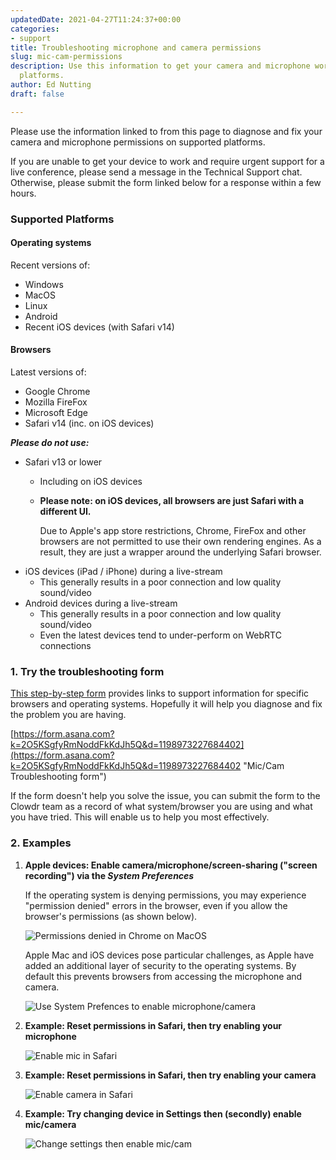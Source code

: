```yaml
---
updatedDate: 2021-04-27T11:24:37+00:00
categories:
- support
title: Troubleshooting microphone and camera permissions
slug: mic-cam-permissions
description: Use this information to get your camera and microphone working on supported
  platforms.
author: Ed Nutting
draft: false

---
```

Please use the information linked to from this page to diagnose and fix your camera and microphone permissions on supported platforms.

If you are unable to get your device to work and require urgent support for a live conference, please send a message in the Technical Support chat. Otherwise, please submit the form linked below for a response within a few hours.

### Supported Platforms

#### Operating systems

Recent versions of:

* Windows
* MacOS
* Linux
* Android
* Recent iOS devices (with Safari v14)

#### Browsers

Latest versions of:

* Google Chrome
* Mozilla FireFox
* Microsoft Edge
* Safari v14 (inc. on iOS devices)

**_Please do not use:_**

* Safari v13 or lower
  * Including on iOS devices
  * **Please note: on iOS devices, all browsers are just Safari with a different UI.**

    Due to Apple's app store restrictions, Chrome, FireFox and other browsers are not permitted to use their own rendering engines. As a result, they are just a wrapper around the underlying Safari browser.
* iOS devices (iPad / iPhone) during a live-stream
  * This generally results in a poor connection and low quality sound/video
* Android devices during a live-stream
  * This generally results in a poor connection and low quality sound/video
  * Even the latest devices tend to under-perform on WebRTC connections

### 1. Try the troubleshooting form

[This step-by-step form](https://form.asana.com?k=2O5KSgfyRmNoddFkKdJh5Q&d=1198973227684402 "Mic/Cam Troubleshooting form") provides links to support information for specific browsers and operating systems. Hopefully it will help you diagnose and fix the problem you are having.

[https://form.asana.com?k=2O5KSgfyRmNoddFkKdJh5Q&d=1198973227684402](https://form.asana.com?k=2O5KSgfyRmNoddFkKdJh5Q&d=1198973227684402 "Mic/Cam Troubleshooting form")

If the form doesn't help you solve the issue, you can submit the form to the Clowdr team as a record of what system/browser you are using and what you have tried. This will enable us to help you most effectively.

### 2. Examples

1. **Apple devices: Enable camera/microphone/screen-sharing ("screen recording") via the _System Preferences_**

   If the operating system is denying permissions, you may experience "permission denied" errors in the browser, even if you allow the browser's permissions (as shown below).
   
   ![Permissions denied in Chrome on MacOS](/images/chrome-os-permissions-1.gif "Permissions denied in Chrome on MacOS")
     
   Apple Mac and iOS devices pose particular challenges, as Apple have added an additional layer of security to the operating systems. By default this prevents browsers from accessing the microphone and camera.

   ![Use System Prefences to enable microphone/camera](/images/chrome-os-permissions-2.gif "Use System Prefences to enable microphone/camera")
   
2. **Example: Reset permissions in Safari, then try enabling your microphone**

   ![Enable mic in Safari](/images/safari-allow-microphone.gif "Enable mic in Safari")
3. **Example: Reset permissions in Safari, then try enabling your camera**

   ![Enable camera in Safari](/images/safari-allow-camera.gif "Enable camera in Safari")
4. **Example: Try changing device in Settings then (secondly) enable mic/camera**
     
   ![Change settings then enable mic/cam](/images/fix-device-selection.gif "Change settings then enable mic/cam")